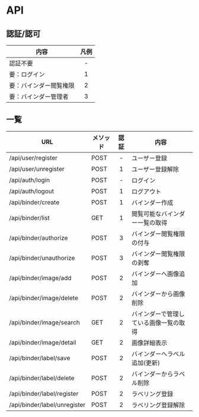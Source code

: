 # API

## 認証/認可
| 内容 | 凡例 |
| ---- | :----: |
| 認証不要 | - |
| 要：ログイン | 1 |
| 要：バインダー閲覧権限 | 2 |
| 要：バインダー管理者 | 3 |

## 一覧
| URL | メソッド | 認証 | 内容 |
| ---- | ---- | :----: | ---- |
| /api/user/register |  POST | - | ユーザー登録 |
| /api/user/unregister |  POST | 1 | ユーザー登録解除 |
| /api/auth/login | POST | - | ログイン |
| /api/auth/logout | POST | 1 | ログアウト |
| /api/binder/create | POST | 1 | バインダー作成 |
| /api/binder/list | GET | 1 | 閲覧可能なバインダー一覧の取得 |
| /api/binder/authorize | POST | 3 | バインダー閲覧権限の付与 |
| /api/binder/unauthorize | POST | 3 | バインダー閲覧権限の剥奪 |
| /api/binder/image/add | POST | 2 | バインダーへ画像追加 |
| /api/binder/image/delete | POST | 2 | バインダーから画像削除 |
| /api/binder/image/search | GET | 2 | バインダーで管理している画像一覧の取得 |
| /api/binder/image/detail | GET | 2 | 画像詳細表示 |
| /api/binder/label/save | POST | 2 | バインダーへラベル追加(更新) |
| /api/binder/label/delete | POST | 2 | バインダーからラベル削除 |
| /api/binder/label/register | POST | 2 | ラベリング登録 |
| /api/binder/label/unregister | POST | 2 | ラベリング登録解除 |
